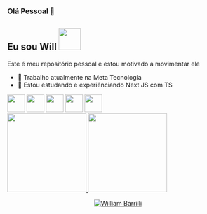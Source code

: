 ### Olá Pessoal 👋

## Eu sou Will <img src="https://raw.githubusercontent.com/TheDudeThatCode/TheDudeThatCode/master/Assets/Developer.gif" width=50px>

Este é meu repositório pessoal e estou motivado a movimentar ele

- 🔭 Trabalho atualmente na Meta Tecnologia
- 🌱 Estou estudando e experiênciando Next JS com TS


<div styles={{display:"flex" }}>
<img src="https://cdn.jsdelivr.net/gh/devicons/devicon/icons/git/git-original.svg" width="40" height="40"/>

<img src="https://cdn.jsdelivr.net/gh/devicons/devicon/icons/react/react-original.svg"  width="40" height="40" />

<img src="https://cdn.jsdelivr.net/gh/devicons/devicon/icons/typescript/typescript-original.svg"  width="40" height="40" />

<img src="https://cdn.jsdelivr.net/gh/devicons/devicon/icons/javascript/javascript-original.svg" width="40" height="40" />


<img src="https://cdn.jsdelivr.net/gh/devicons/devicon/icons/jest/jest-plain.svg" width="40" height="40"  />
</div>
<div>
<a href="https://github.com/williambarrilli">
<img height="180em" src="https://github-readme-stats.vercel.app/api/top-langs/?username=williambarrilli&layout=compact&langs_count=7&theme=dracula"/>
<img height="180em" src="https://github-readme-stats.vercel.app/api?username=williambarrilli&show_icons=true&theme=dracula&include_all_commits=true&count_private=true"/>
</div>
<p align="center"> <img src="https://komarev.com/ghpvc/?username=williambarrilli&label=Profile%20Views&color=ce9927&style=flat" alt="William Barrilli" /> </p>


